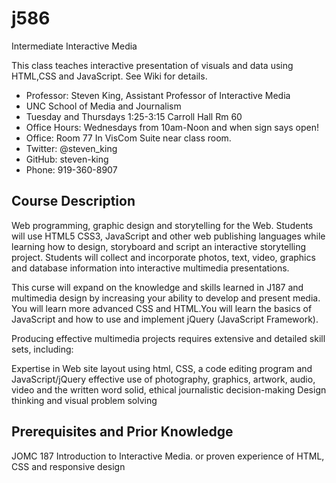 j586
====

Intermediate Interactive Media

This class teaches interactive presentation of visuals and data using HTML,CSS and JavaScript. See Wiki for details.

* Professor: Steven King, Assistant Professor of Interactive Media
* UNC School of Media and Journalism
* Tuesday and Thursdays 1:25-3:15 Carroll Hall Rm 60
* Office Hours: Wednesdays from 10am-Noon and when sign says open!
* Office: Room 77 In VisCom Suite near class room.
* Twitter: @steven_king
* GitHub: steven-king
* Phone: 919-360-8907


## Course Description
Web programming, graphic design and storytelling for the Web. Students will use HTML5 CSS3, JavaScript and other web publishing languages while learning how to design, storyboard and script an interactive storytelling project. Students will collect and incorporate photos, text, video, graphics and database information into interactive multimedia presentations.

This curse will expand on the knowledge and skills learned in J187 and multimedia design by increasing your ability to develop and present media. You will learn more advanced CSS and HTML.You will learn the basics of JavaScript and how to use and implement jQuery (JavaScript Framework).

Producing effective multimedia projects requires extensive and detailed skill sets, including:

Expertise in Web site layout using html, CSS, a code editing program and JavaScript/jQuery
effective use of photography, graphics, artwork, audio, video and the written word
solid, ethical journalistic decision-making
Design thinking and visual problem solving


## Prerequisites and Prior Knowledge
JOMC 187 Introduction to Interactive Media. or proven experience of HTML, CSS and responsive design
